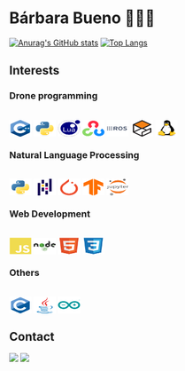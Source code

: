 # Bárbara Bueno 👩‍💻💫

[![Anurag's GitHub stats](https://github-readme-stats.vercel.app/api?username=Buenobarbie&show_icons=true&theme=dark)](https://github.com/anuraghazra/github-readme-stats) [![Top Langs](https://github-readme-stats.vercel.app/api/top-langs/?username=Buenobarbie&show_icons=true&layout=compact&hide=verilog&theme=dark)](https://github.com/anuraghazra/github-readme-stats)

## Interests
### Drone programming
<div style="display: inline_block"><br>
    <img align="center" alt="Bárbara-C++" height="30" width="40" src="https://raw.githubusercontent.com/devicons/devicon/master/icons/cplusplus/cplusplus-original.svg">
  <img align="center" alt="Bárbara-Python" height="30" width="40" src="https://raw.githubusercontent.com/devicons/devicon/master/icons/python/python-original.svg">
   <img align="center" alt="Bárbara-Lua" height="30" width="40" src="https://raw.githubusercontent.com/devicons/devicon/master/icons/lua/lua-original.svg">
  <img align="center" alt="Bárbara-opencv" height="30" width="40" src="https://raw.githubusercontent.com/devicons/devicon/master/icons/opencv/opencv-original.svg">
  <img align="center" alt="Bárbara-ROS" height="30" width="40" src="https://raw.githubusercontent.com/devicons/devicon/master/icons/ros/ros-original-wordmark.svg">
   <img align="center" alt="Bárbara-Gazebo" height="30" width="40" src="https://raw.githubusercontent.com/devicons/devicon/master/icons/gazebo/gazebo-original.svg">
   <img align="center" alt="Bárbara-Linux" height="30" width="40" src="https://raw.githubusercontent.com/devicons/devicon/master/icons/linux/linux-original.svg">
  </div>
  </div>

 ### Natural Language Processing 
<div style="display: inline_block"><br>
    <img align="center" alt="Bárbara-Python" height="30" width="40" src="https://raw.githubusercontent.com/devicons/devicon/master/icons/python/python-original.svg">
   <img align="center" alt="Bárbara-Pandas" height="30" width="40" src="https://raw.githubusercontent.com/devicons/devicon/master/icons/pandas/pandas-original.svg">
   <img align="center" alt="Bárbara-Pytorch" height="30" width="40" src="https://raw.githubusercontent.com/devicons/devicon/master/icons/pytorch/pytorch-original.svg">
   <img align="center" alt="Bárbara-TenserFlow" height="30" width="40" src="https://raw.githubusercontent.com/devicons/devicon/master/icons/tensorflow/tensorflow-original.svg">
  <img align="center" alt="Bárbara-Jupyter" height="30" width="40" src="https://raw.githubusercontent.com/devicons/devicon/master/icons/jupyter/jupyter-original-wordmark.svg">
  </div>

  
### Web Development
<div style="display: inline_block"><br>
    <img align="center" alt="Bárbara-Js" height="30" width="40" src="https://raw.githubusercontent.com/devicons/devicon/master/icons/javascript/javascript-plain.svg">
  <img align="center" alt="Bárbara-NodeJs" height="30" width="40" src="https://raw.githubusercontent.com/devicons/devicon/master/icons/nodejs/nodejs-original-wordmark.svg">
  <img align="center" alt="Bárbara-HTML" height="30" width="40" src="https://raw.githubusercontent.com/devicons/devicon/master/icons/html5/html5-original.svg">
  <img align="center" alt="Bárbara-CSS" height="30" width="40" src="https://raw.githubusercontent.com/devicons/devicon/master/icons/css3/css3-original.svg">
  </div>

### Others
<div style="display: inline_block"><br>
    <img align="center" alt="Bárbara-C" height="30" width="40" src="https://raw.githubusercontent.com/devicons/devicon/master/icons/c/c-original.svg">
    
  <img align="center" alt="Bárbara-Java" height="30" width="40" src="https://raw.githubusercontent.com/devicons/devicon/master/icons/java/java-original.svg">
  <img align="center" alt="Bárbara-Arduino" height="30" width="40" src="https://raw.githubusercontent.com/devicons/devicon/master/icons/arduino/arduino-original.svg">
  </div>




<!--

- 🔭 I’m currently working on ...
- 🌱 I’m currently learning ...
- 👯 I’m looking to collaborate on ...
- 🤔 I’m looking for help with ...
- 💬 Ask me about ...
- 📫 How to reach me: ...
- 😄 Pronouns: ...
- ⚡ Fun fact: ...
-->
## Contact
<div> 
  <p> </p>
  <a href = "mailto:barbarabueno140104@gmail.com"><img src="https://img.shields.io/badge/-Gmail-%23333?style=for-the-badge&logo=gmail&logoColor=white" target="_blank"></a>
  <a href="linkedin.com/in/bárbara-bueno-5719b61b1" target="_blank"><img src="https://img.shields.io/badge/-LinkedIn-%230077B5?style=for-the-badge&logo=linkedin&logoColor=white" target="_blank"></a> 
  
</div>
